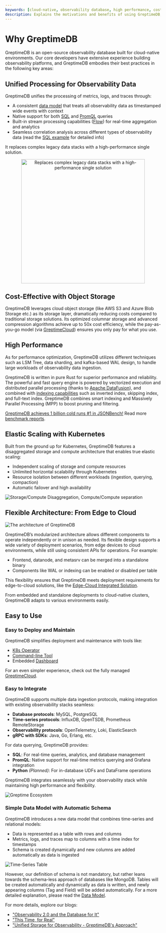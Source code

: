 ```yaml
---
keywords: [cloud-native, observability database, high performance, cost-effective, unified design]
description: Explains the motivations and benefits of using GreptimeDB, including its unified design for metrics, logs, and traces, cloud-native architecture, cost-effectiveness, high performance, and ease of use. It highlights key features and deployment strategies.
---
```


# Why GreptimeDB

GreptimeDB is an open-source observability database built for cloud-native environments. Our core developers have extensive experience building observability platforms, and GreptimeDB embodies their best practices in the following key areas:

## Unified Processing for Observability Data

GreptimeDB unifies the processing of metrics, logs, and traces through:
- A consistent [data model](./data-model.md) that treats all observability data as timestamped wide events with context
- Native support for both [SQL](/user-guide/query-data/sql.md) and [PromQL](/user-guide/query-data/promql.md) queries
- Built-in stream processing capabilities ([Flow](/user-guide/flow-computation/overview.md)) for real-time aggregation and analytics
- Seamless correlation analysis across different types of observability data (read the [SQL example](/getting-started/quick-start.md#correlate-metrics-and-logs) for detailed info)

It replaces complex legacy data stacks with a high-performance single solution.

<p align='center'><img src="/unify-processing.png" alt="Replaces complex legacy data stacks with a high-performance single solution" width="400"/></p>

## Cost-Effective with Object Storage

GreptimeDB leverages cloud object storage (like AWS S3 and Azure Blob Storage etc.) as its storage layer, dramatically reducing costs compared to traditional storage solutions. Its optimized columnar storage and advanced compression algorithms achieve up to 50x cost efficiency, while the pay-as-you-go model (via [GreptimeCloud](https://greptime.com/product/cloud)) ensures you only pay for what you use.

## High Performance

As for performance optimization, GreptimeDB utilizes different techniques such as LSM Tree, data sharding, and kafka-based WAL design, to handle large workloads of observability data ingestion.

GreptimeDB is written in pure Rust for superior performance and reliability. The powerful and fast query engine is powered by vectorized execution and distributed parallel processing (thanks to [Apache DataFusion](https://datafusion.apache.org/)), and combined with [indexing capabilities](/user-guide/manage-data/data-index.md) such as inverted index, skipping index, and full-text index. GreptimeDB combines smart indexing and Massively Parallel Processing (MPP) to boost pruning and filtering.

[GreptimeDB achieves 1 billion cold runs #1 in JSONBench!](https://greptime.com/blogs/2025-03-18-jsonbench-greptimedb-performance) Read more [benchmark reports](https://www.greptime.com/blogs/2024-09-09-report-summary).

## Elastic Scaling with Kubernetes

Built from the ground up for Kubernetes, GreptimeDB features a disaggregated storage and compute architecture that enables true elastic scaling:
- Independent scaling of storage and compute resources
- Unlimited horizontal scalability through Kubernetes
- Resource isolation between different workloads (ingestion, querying, compaction)
- Automatic failover and high availability

![Storage/Compute Disaggregation, Compute/Compute separation](/storage-compute-disaggregation-compute-compute-separation.png)

## Flexible Architecture: From Edge to Cloud

![The architecture of GreptimeDB](/architecture-2.png)

GreptimeDB’s modularized architecture allows different components to operate independently or in unison as needed. Its flexible design supports a wide variety of deployment scenarios, from edge devices to cloud environments, while still using consistent APIs for operations. For example:
- Frontend, datanode, and metasrv can be merged into a standalone binary
- Components like WAL or indexing can be enabled or disabled per table

This flexibility ensures that GreptimeDB meets deployment requirements for edge-to-cloud solutions, like the [Edge-Cloud Integrated Solution](https://greptime.com/product/carcloud).

From embedded and standalone deployments to cloud-native clusters, GreptimeDB adapts to various environments easily.

## Easy to Use

### Easy to Deploy and Maintain

GreptimeDB simplifies deployment and maintenance with tools like:
- [K8s Operator](https://github.com/GreptimeTeam/greptimedb-operator)
- [Command-line Tool](https://github.com/GreptimeTeam/gtctl)
- Embedded [Dashboard](https://github.com/GreptimeTeam/dashboard)

For an even simpler experience, check out the fully managed [GreptimeCloud](https://greptime.com/product/cloud).

### Easy to Integrate

GreptimeDB supports multiple data ingestion protocols, making integration with existing observability stacks seamless:
- **Database protocols**: MySQL, PostgreSQL
- **Time-series protocols**: InfluxDB, OpenTSDB, Prometheus RemoteStorage
- **Observability protocols**: OpenTelemetry, Loki, ElasticSearch
- **gRPC with SDKs**: Java, Go, Erlang, etc.

For data querying, GreptimeDB provides:
- **SQL**: For real-time queries, analytics, and database management
- **PromQL**: Native support for real-time metrics querying and Grafana integration
- **Python** *(Planned)*: For in-database UDFs and DataFrame operations

GreptimeDB integrates seamlessly with your observability stack while maintaining high performance and flexibility.

![Greptime Ecosystem](/greptime-ecosystem.png)

### Simple Data Model with Automatic Schema

GreptimeDB introduces a new data model that combines time-series and relational models:
- Data is represented as a table with rows and columns
- Metrics, logs, and traces map to columns with a time index for timestamps
- Schema is created dynamically and new columns are added automatically as data is ingested

![Time-Series Table](/time-series-table.png)

However, our definition of schema is not mandatory, but rather leans towards the schema-less approach of databases like MongoDB. Tables will be created automatically and dynamically as data is written, and newly appearing columns (Tag and Field) will be added automatically. For a more detailed explanation, please read the [Data Model](./data-model.md).


For more details, explore our blogs:
- ["Observability 2.0 and the Database for It"](https://greptime.com/blogs/2025-04-25-greptimedb-observability2-new-database)
- ["This Time, for Real"](https://greptime.com/blogs/2022-11-15-this-time-for-real)
- ["Unified Storage for Observability - GreptimeDB's Approach"](https://greptime.com/blogs/2024-12-24-observability)
